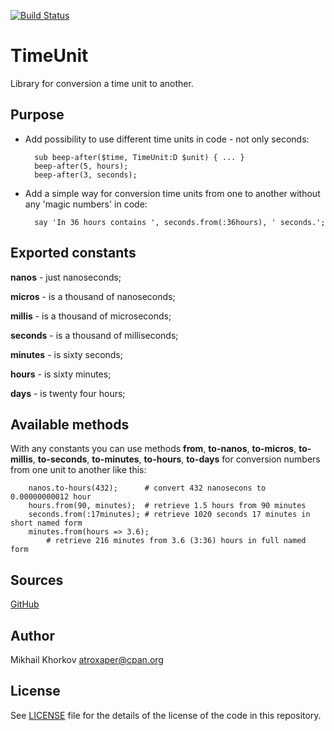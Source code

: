 [![Build Status](https://github.com/atroxaper/p6-TimeUnit/workflows/build/badge.svg)](https://github.com/atroxaper/p6-TimeUnit/actions)

TimeUnit
========

Library for conversion a time unit to another.

Purpose
-------

* Add possibility to use different time units in
code - not only seconds:

        sub beep-after($time, TimeUnit:D $unit) { ... }
        beep-after(5, hours);
        beep-after(3, seconds);

* Add a simple way for conversion time units from
one to another without any 'magic numbers' in code:

        say 'In 36 hours contains ', seconds.from(:36hours), ' seconds.';

Exported constants
------------------

**nanos** - just nanoseconds;

**micros** - is a thousand of nanoseconds;

**millis** - is a thousand of microseconds;

**seconds** - is a thousand of milliseconds;

**minutes** - is sixty seconds;

**hours** - is sixty minutes;

**days** - is twenty four hours;

Available methods
-----------------

With any constants you can use methods **from**, **to-nanos**, **to-micros**, **to-millis**,
**to-seconds**, **to-minutes**, **to-hours**, **to-days** for conversion numbers 
from one unit to another like this:

        nanos.to-hours(432);      # convert 432 nanosecons to 0.00000000012 hour
        hours.from(90, minutes);  # retrieve 1.5 hours from 90 minutes
        seconds.from(:17minutes); # retrieve 1020 seconds 17 minutes in short named form
        minutes.from(hours => 3.6);
            # retrieve 216 minutes from 3.6 (3:36) hours in full named form

Sources
-------

[GitHub](https://github.com/atroxaper/p6-TimeUnit)

Author
------

Mikhail Khorkov <atroxaper@cpan.org>

License
-------

See [LICENSE](LICENSE) file for the details of the license of the code in this repository.

       



